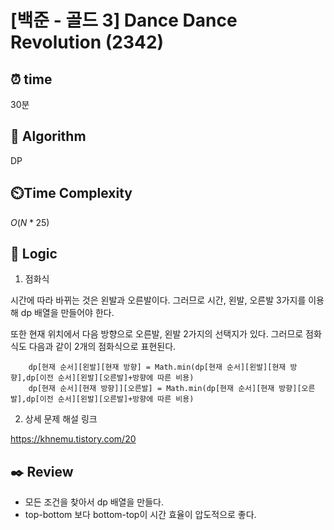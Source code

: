 # [백준 - 골드 3] Dance Dance Revolution (2342)

## ⏰  **time**

30분

## :pushpin: **Algorithm**

DP

## ⏲️**Time Complexity**

$O(N*25)$

## :round_pushpin: **Logic**
1. 점화식

시간에 따라 바뀌는 것은 왼발과 오른발이다. 그러므로 시간, 왼발, 오른발 3가지를 이용해 dp 배열을 만들어야 한다.

또한 현재 위치에서 다음 방향으로 오른발, 왼발 2가지의 선택지가 있다. 그러므로 점화식도 다음과 같이 2개의 점화식으로 표현된다.

```
    dp[현재 순서][왼발][현재 방향] = Math.min(dp[현재 순서][왼발][현재 방향],dp[이전 순서][왼발][오른발]+방향에 따른 비용) 
    dp[현재 순서][현재 방향]][오른발] = Math.min(dp[현재 순서][현재 방향][오른발],dp[이전 순서][왼발][오른발]+방향에 따른 비용) 
```

2. 상세 문제 해설 링크

https://khnemu.tistory.com/20

## :black_nib: **Review**
- 모든 조건을 찾아서 dp 배열을 만들다.
- top-bottom 보다 bottom-top이 시간 효율이 압도적으로 좋다.